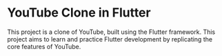 # YouTube Clone in Flutter

This project is a clone of YouTube, built using the Flutter framework. This project aims to learn and practice Flutter development by replicating the core features of YouTube.
